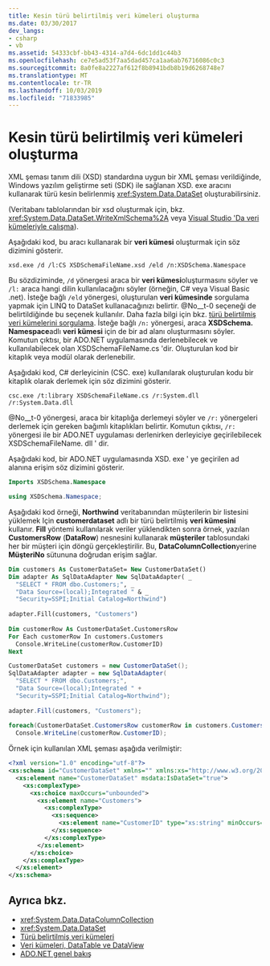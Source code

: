 ```yaml
---
title: Kesin türü belirtilmiş veri kümeleri oluşturma
ms.date: 03/30/2017
dev_langs:
- csharp
- vb
ms.assetid: 54333cbf-bb43-4314-a7d4-6dc1dd1c44b3
ms.openlocfilehash: ce7e5ad53f7aa5dad457ca1aa6ab76716086c0c3
ms.sourcegitcommit: 8a0fe8a2227af612f8b8941bdb8b19d6268748e7
ms.translationtype: MT
ms.contentlocale: tr-TR
ms.lasthandoff: 10/03/2019
ms.locfileid: "71833985"
---
```

# <a name="generating-strongly-typed-datasets"></a>Kesin türü belirtilmiş veri kümeleri oluşturma
XML şeması tanım dili (XSD) standardına uygun bir XML şeması verildiğinde, Windows yazılım geliştirme seti (SDK) ile sağlanan XSD. exe aracını kullanarak türü kesin belirlenmiş <xref:System.Data.DataSet> oluşturabilirsiniz.  
  
 (Veritabanı tablolarından bir xsd oluşturmak için, bkz. <xref:System.Data.DataSet.WriteXmlSchema%2A> veya [Visual Studio 'Da veri kümeleriyle çalışma](/visualstudio/data-tools/dataset-tools-in-visual-studio)).  
  
 Aşağıdaki kod, bu aracı kullanarak bir **veri kümesi** oluşturmak için söz dizimini gösterir.  
  
```  
xsd.exe /d /l:CS XSDSchemaFileName.xsd /eld /n:XSDSchema.Namespace  
```  
  
 Bu sözdiziminde, `/d` yönergesi araca bir **veri kümesi**oluşturmasını söyler ve `/l:` araca hangi dilin kullanılacağını söyler (örneğin, C# veya Visual Basic .net). İsteğe bağlı `/eld` yönergesi, oluşturulan **veri kümesinde** sorgulama yapmak için LINQ to DataSet kullanacağınızı belirtir. @No__t-0 seçeneği de belirtildiğinde bu seçenek kullanılır. Daha fazla bilgi için bkz. [türü belirtilmiş veri kümelerini sorgulama](../querying-typed-datasets.md). İsteğe bağlı `/n:` yönergesi, araca **XSDSchema. Namespace**adlı **veri kümesi** için de bir ad alanı oluşturmasını söyler. Komutun çıktısı, bir ADO.NET uygulamasında derlenebilecek ve kullanılabilecek olan XSDSchemaFileName.cs 'dir. Oluşturulan kod bir kitaplık veya modül olarak derlenebilir.  
  
 Aşağıdaki kod, C# derleyicinin (CSC. exe) kullanılarak oluşturulan kodu bir kitaplık olarak derlemek için söz dizimini gösterir.  
  
```  
csc.exe /t:library XSDSchemaFileName.cs /r:System.dll /r:System.Data.dll  
```  
  
 @No__t-0 yönergesi, araca bir kitaplığa derlemeyi söyler ve `/r:` yönergeleri derlemek için gereken bağımlı kitaplıkları belirtir. Komutun çıktısı, `/r:` yönergesi ile bir ADO.NET uygulaması derlenirken derleyiciye geçirilebilecek XSDSchemaFileName. dll ' dir.  
  
 Aşağıdaki kod, bir ADO.NET uygulamasında XSD. exe ' ye geçirilen ad alanına erişim söz dizimini gösterir.  
  
```vb  
Imports XSDSchema.Namespace  
```  
  
```csharp  
using XSDSchema.Namespace;  
```  
  
 Aşağıdaki kod örneği, **Northwind** veritabanından müşterilerin bir listesini yüklemek Için **customerdataset** adlı bir türü belirtilmiş **veri kümesini** kullanır. **Fill** yöntemi kullanılarak veriler yüklendikten sonra örnek, yazılan **CustomersRow** (**DataRow**) nesnesini kullanarak **müşteriler** tablosundaki her bir müşteri için döngü gerçekleştirilir. Bu, **DataColumnCollection**yerine **MüşteriNo** sütununa doğrudan erişim sağlar.  
  
```vb  
Dim customers As CustomerDataSet= New CustomerDataSet()  
Dim adapter As SqlDataAdapter New SqlDataAdapter( _  
  "SELECT * FROM dbo.Customers;", _  
  "Data Source=(local);Integrated " & _  
  "Security=SSPI;Initial Catalog=Northwind")  
  
adapter.Fill(customers, "Customers")  
  
Dim customerRow As CustomerDataSet.CustomersRow  
For Each customerRow In customers.Customers  
  Console.WriteLine(customerRow.CustomerID)  
Next  
```  
  
```csharp  
CustomerDataSet customers = new CustomerDataSet();  
SqlDataAdapter adapter = new SqlDataAdapter(  
  "SELECT * FROM dbo.Customers;",  
  "Data Source=(local);Integrated " +  
  "Security=SSPI;Initial Catalog=Northwind");  
  
adapter.Fill(customers, "Customers");  
  
foreach(CustomerDataSet.CustomersRow customerRow in customers.Customers)  
  Console.WriteLine(customerRow.CustomerID);  
```  
  
 Örnek için kullanılan XML şeması aşağıda verilmiştir:
  
```xml  
<?xml version="1.0" encoding="utf-8"?>  
<xs:schema id="CustomerDataSet" xmlns="" xmlns:xs="http://www.w3.org/2001/XMLSchema" xmlns:msdata="urn:schemas-microsoft-com:xml-msdata">  
  <xs:element name="CustomerDataSet" msdata:IsDataSet="true">  
    <xs:complexType>  
      <xs:choice maxOccurs="unbounded">  
        <xs:element name="Customers">  
          <xs:complexType>  
            <xs:sequence>  
              <xs:element name="CustomerID" type="xs:string" minOccurs="0" />  
            </xs:sequence>  
          </xs:complexType>  
        </xs:element>  
      </xs:choice>  
    </xs:complexType>  
  </xs:element>  
</xs:schema>  
```  
  
## <a name="see-also"></a>Ayrıca bkz.

- <xref:System.Data.DataColumnCollection>
- <xref:System.Data.DataSet>
- [Türü belirtilmiş veri kümeleri](typed-datasets.md)
- [Veri kümeleri, DataTable ve DataView](index.md)
- [ADO.NET genel bakış](../ado-net-overview.md)
